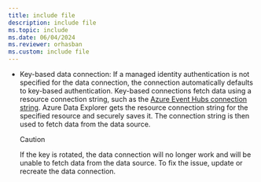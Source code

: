 ```yaml
---
title: include file
description: include file
ms.topic: include
ms.date: 06/04/2024
ms.reviewer: orhasban
ms.custom: include file
---
```

* Key-based data connection: If a managed identity authentication is not specified for the data connection, the connection automatically defaults to key-based authentication. Key-based connections fetch data using a resource connection string, such as the [Azure Event Hubs connection string](/azure/event-hubs/event-hubs-get-connection-string). Azure Data Explorer gets the resource connection string for the specified resource and securely saves it. The connection string is then used to fetch data from the data source.

    > [!CAUTION]
    > If the key is rotated, the data connection will no longer work and will be unable to fetch data from the data source. To fix the issue, update or recreate the data connection.
